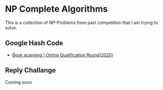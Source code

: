 # NP Complete Algorithms

This is a collection of NP-Problems from past competition that I am trying to solve.

## Google Hash Code

- [Book scanning | Online Qualification Round(2020)](https://github.com/zhou0998/NP-Complete-Algorithms/tree/master/GoogleHashCode/BookScanning_2020#book-scanning--online-qualification-2020)

## Reply Challange

Coming soon
